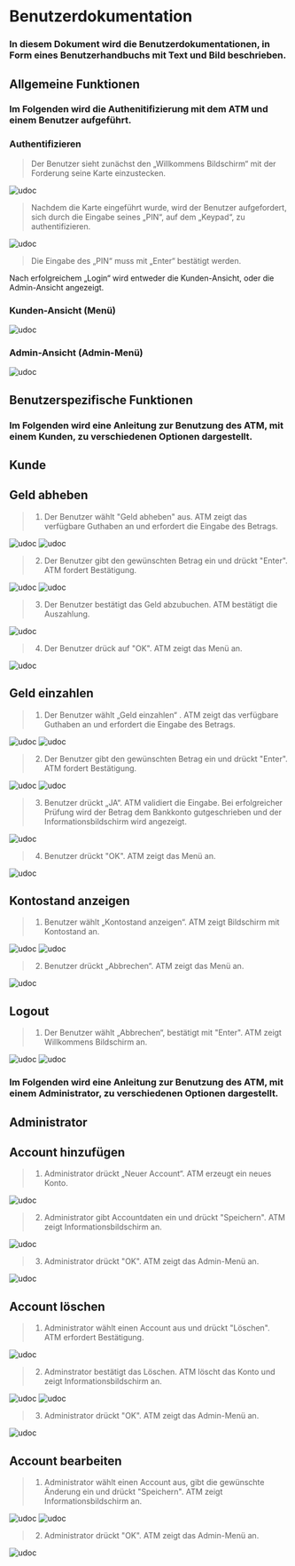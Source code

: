 # Benutzerdokumentation

### In diesem Dokument wird die Benutzerdokumentationen, in Form eines Benutzerhandbuchs mit Text und Bild beschrieben.
## Allgemeine Funktionen

### Im Folgenden wird die Authenitifizierung mit dem ATM und einem Benutzer aufgeführt.
### Authentifizieren

> Der Benutzer sieht zunächst den „Willkommens Bildschirm“ mit der Forderung seine Karte einzustecken.

![udoc](images/BenutzerDoku/bh-Auth1.png)

> Nachdem die Karte eingeführt wurde, wird der Benutzer aufgefordert, sich durch die Eingabe seines „PIN“, auf dem „Keypad“, zu authentifizieren.

![udoc](images/BenutzerDoku/bh-Auth2.png)

> Die Eingabe des „PIN“ muss mit „Enter“ bestätigt werden. 

Nach erfolgreichem „Login“ wird entweder die Kunden-Ansicht, oder die Admin-Ansicht angezeigt.

### Kunden-Ansicht (Menü)
![udoc](images/BenutzerDoku/BH-Menü.png)

### Admin-Ansicht (Admin-Menü)
![udoc](images/BenutzerDoku/BH-Admin.png)


## Benutzerspezifische Funktionen

### Im Folgenden wird eine Anleitung zur Benutzung des ATM, mit einem Kunden, zu verschiedenen Optionen dargestellt.

## Kunde
## Geld abheben 

> 1. Der Benutzer wählt "Geld abheben" aus. ATM zeigt das verfügbare Guthaben an und erfordert die Eingabe des Betrags.

![udoc](images/BenutzerDoku/BH-AbHeben.png)
![udoc](images/BenutzerDoku/BH-abzahlung.png)

> 2. Der Benutzer gibt den gewünschten Betrag ein und drückt "Enter". ATM fordert Bestätigung.

![udoc](images/BenutzerDoku/BH-Auszahlung1.png)
![udoc](images/BenutzerDoku/BH-Auszahlung1.1.png)

> 3. Der Benutzer bestätigt das Geld abzubuchen. ATM bestätigt die Auszahlung.

![udoc](images/BenutzerDoku/BH-Auszahlung2.png)

> 4. Der Benutzer drück auf "OK". ATM zeigt das Menü an.

![udoc](images/BenutzerDoku/BH-Auszahlung3.png)


## Geld einzahlen


> 1. Der Benutzer wählt „Geld einzahlen“ . ATM zeigt das verfügbare Guthaben an und erfordert die Eingabe des Betrags.

![udoc](images/BenutzerDoku/BH-EinZahlen.png)
![udoc](images/BenutzerDoku/BH-einzahlung.png)

> 2. Der Benutzer gibt den gewünschten Betrag ein und drückt "Enter". ATM fordert Bestätigung.

![udoc](images/BenutzerDoku/BH-Einzahlung1.png)
![udoc](images/BenutzerDoku/BH-Einzahlung1.1.png)

> 3. Benutzer drückt „JA“. ATM validiert die Eingabe. Bei erfolgreicher Prüfung wird der Betrag dem Bankkonto gutgeschrieben und der Informationsbildschirm wird angezeigt.

![udoc](images/BenutzerDoku/BH-Einzahlung2.png)

> 4. Benutzer drückt "OK". ATM zeigt das Menü an.

![udoc](images/BenutzerDoku/BH-Einzahlung3.png)


## Kontostand anzeigen

> 1. Benutzer wählt „Kontostand anzeigen“. ATM zeigt Bildschirm mit Kontostand an.

![udoc](images/BenutzerDoku/BH-KontoStand.png)
![udoc](images/BenutzerDoku/BH-Kontostand1.png)

> 2. Benutzer drückt „Abbrechen“. ATM zeigt das Menü an.

![udoc](images/BenutzerDoku/BH-Kontostand2.png)

## Logout

> 1. Der Benutzer wählt „Abbrechen“, bestätigt mit "Enter". ATM zeigt Willkommens Bildschirm an.

![udoc](images/BenutzerDoku/BH-Abbrechen.png)
![udoc](images/BenutzerDoku/BH-Willkommen1.png)


### Im Folgenden wird eine Anleitung zur Benutzung des ATM, mit einem Administrator, zu verschiedenen Optionen dargestellt. 


## Administrator

## Account hinzufügen

> 1. Administrator drückt „Neuer Account“. ATM erzeugt ein neues Konto.

![udoc](images/BenutzerDoku/BH-ACCNeu1.png)

> 2. Administrator gibt Accountdaten ein und drückt "Speichern". ATM zeigt Informationsbildschirm an.

![udoc](images/BenutzerDoku/BH-ACCNeu2.png)

> 3. Administrator drückt "OK". ATM zeigt das Admin-Menü an.

![udoc](images/BenutzerDoku/BH-ACCNeu3.png)

## Account löschen


> 1. Administrator wählt einen Account aus und drückt "Löschen". ATM erfordert Bestätigung.

![udoc](images/BenutzerDoku/BH-ACCD1.png)

> 2. Adminstrator bestätigt das Löschen. ATM löscht das Konto und zeigt Informationsbildschirm an.

![udoc](images/BenutzerDoku/BH-ACCD3.png)
![udoc](images/BenutzerDoku/BH-ACCLösch3.png)

> 3. Administrator drückt "OK". ATM zeigt das Admin-Menü an.

![udoc](images/BenutzerDoku/BH-ACCD2.png)

## Account bearbeiten


> 1. Administrator wählt einen Account aus, gibt die gewünschte Änderung ein und drückt "Speichern". ATM zeigt Informationsbildschirm an.

![udoc](images/BenutzerDoku/BH-Ändern1.png)
![udoc](images/BenutzerDoku/BH-Ändern2.png)

> 2. Administrator drückt "OK". ATM zeigt das Admin-Menü an.

![udoc](images/BenutzerDoku/BH-Ändern3.png)